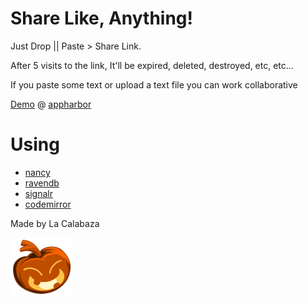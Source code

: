 Share Like, Anything!
=====

Just Drop || Paste > Share Link. 

After 5 visits to the link, It'll be expired, deleted, destroyed, etc, etc...

If you paste some text or upload a text file you can work collaborative

[Demo](http://sharelikeanything.apphb.com) @ [appharbor](https://appharbor.com/)

Using
===

- [nancy](http://nancyfx.org/)
- [ravendb](http://ravendb.net/)
- [signalr](http://signalr.net/)
- [codemirror](http://codemirror.net/)

Made by La Calabaza

![La Calabaza](https://github.com/jjchiw/dpath/raw/master/calabaza.png "La Calabaza")

